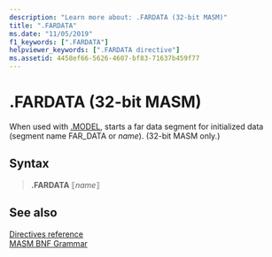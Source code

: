 ```yaml
---
description: "Learn more about: .FARDATA (32-bit MASM)"
title: ".FARDATA"
ms.date: "11/05/2019"
f1_keywords: [".FARDATA"]
helpviewer_keywords: [".FARDATA directive"]
ms.assetid: 4458ef66-5626-4607-bf83-71637b459f77
---
```

# .FARDATA (32-bit MASM)

When used with [.MODEL](dot-model.md), starts a far data segment for initialized data (segment name FAR_DATA or *name*). (32-bit MASM only.)

## Syntax

> **.FARDATA** ⟦*name*⟧

## See also

[Directives reference](directives-reference.md)\
[MASM BNF Grammar](masm-bnf-grammar.md)
